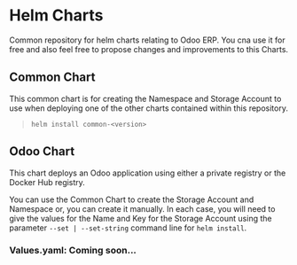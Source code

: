# Helm Charts
Common repository for helm charts relating to Odoo ERP. You cna use it for free and also feel free to propose changes and improvements to this Charts.

## Common Chart
This common chart is for creating the Namespace and Storage Account to use when deploying one of the other charts contained within this repository.

> `helm install common-<version>`

## Odoo Chart
This chart deploys an Odoo application using either a private registry or the Docker Hub registry.

You can use the Common Chart to create the Storage Account and Namespace or, you can create it manually. In each case, you will need to give the values for the Name and Key for the Storage Account using the parameter `--set | --set-string` command line for `helm install`.

### Values.yaml: Coming soon...